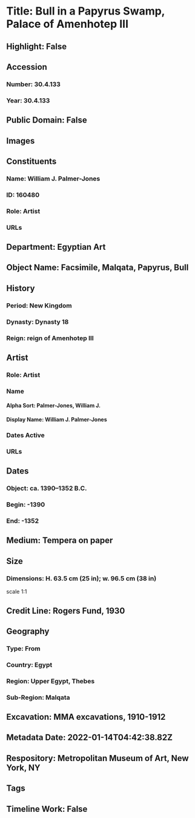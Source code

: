 # Title: Bull in a Papyrus Swamp, Palace of Amenhotep III
## Highlight: False
## Accession
### Number: 30.4.133
### Year: 30.4.133
## Public Domain: False
## Images
## Constituents
### Name: William J. Palmer-Jones
### ID: 160480
### Role: Artist
### URLs
## Department: Egyptian Art
## Object Name: Facsimile, Malqata, Papyrus, Bull
## History
### Period: New Kingdom
### Dynasty: Dynasty 18
### Reign: reign of Amenhotep III
## Artist
### Role: Artist
### Name
#### Alpha Sort: Palmer-Jones, William J.
#### Display Name: William J. Palmer-Jones
### Dates Active
### URLs
## Dates
### Object: ca. 1390–1352 B.C.
### Begin: -1390
### End: -1352
## Medium: Tempera on paper
## Size
### Dimensions: H. 63.5 cm (25 in); w. 96.5 cm (38 in)
scale 1:1
## Credit Line: Rogers Fund, 1930
## Geography
### Type: From
### Country: Egypt
### Region: Upper Egypt, Thebes
### Sub-Region: Malqata
## Excavation: MMA excavations, 1910-1912
## Metadata Date: 2022-01-14T04:42:38.82Z
## Respository: Metropolitan Museum of Art, New York, NY
## Tags
## Timeline Work: False